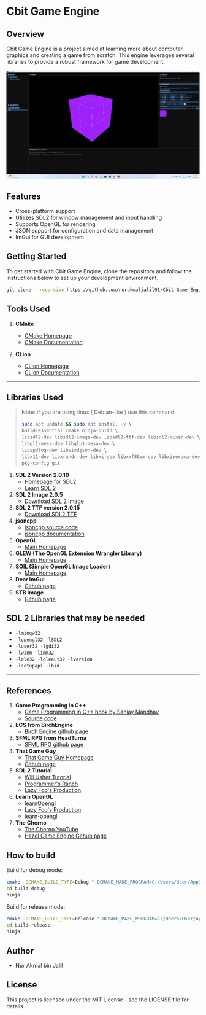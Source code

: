 # Cbit Game Engine

## Overview
Cbit Game Engine is a project aimed at learning more about computer graphics and creating a game from scratch. This engine leverages several libraries to provide a robust framework for game development.

![screenshot](docs/images/screenshot-2025-05-17-233156.png)

## Features
- Cross-platform support
- Utilizes SDL2 for window management and input handling
- Supports OpenGL for rendering
- JSON support for configuration and data management
- ImGui for GUI development

## Getting Started

To get started with Cbit Game Engine, clone the repository and follow the instructions below to set up your development environment.

```bash
git clone --recursive https://github.com/nurakmaljalil91/Cbit-Game-Engine
````

## Tools Used

1. **CMake**
    - [CMake Homepage](https://cmake.org/)
    - [CMake Documentation](https://cmake.org/documentation/)

2. **CLion**
    - [CLion Homepage](https://www.jetbrains.com/clion/)
    - [CLion Documentation](https://www.jetbrains.com/help/clion/quick-start-guide.html)

---

## Libraries Used
> Note: if you are using linux ( Debian-like ) use this command:
> ``` bash
> sudo apt update && sudo apt install -y \
> build-essential cmake ninja-build \
> libsdl2-dev libsdl2-image-dev libsdl2-ttf-dev libsdl2-mixer-dev \
> libgl1-mesa-dev libglu1-mesa-dev \
> libspdlog-dev libsimdjson-dev \
> libx11-dev libxrandr-dev libxi-dev libxxf86vm-dev libxinerama-dev libxcursor-dev \
> pkg-config git
> ```

1. **SDL 2 Version 2.0.10**
    - [Homepage for SDL2](https://www.libsdl.org/index.php)
    - [Learn SDL 2](http://wiki.libsdl.org/FrontPage)
2. **SDL 2 Image 2.0.5**
    - [Download SDL 2 Image](https://www.libsdl.org/projects/SDL_image/)
3. **SDL 2 TTF version 2.0.15**
    - [Download SDL2 TTF](https://www.libsdl.org/projects/SDL_ttf/)
4. **jsoncpp**
    - [jsoncpp source code](https://github.com/open-source-parsers/jsoncpp)
    - [jsoncpp documentation](http://open-source-parsers.github.io/jsoncpp-docs/doxygen/index.html)
5. **OpenGL**
    - [Main Homepage](https://www.opengl.org/)
6. **GLEW (The OpenGL Extension Wrangler Library)**
    - [Main Homepage](http://glew.sourceforge.net/)
7. **SOIL (Simple OpenGL Image Loader)**
    - [Main Homepage](https://www.lonesock.net/soil.html)
8. **Dear ImGui**
    - [Github page](https://github.com/ocornut/imgui)
9. **STB Image**
    - [Github page](https://github.com/nothings/stb)

## SDL 2 Libraries that may be needed
- `-lmingw32`
- `-lopengl32 -lSDL2`
- `-luser32 -lgdi32`
- `-lwinm -limm32`
- `-lole32 -loleaut32 -lversion`
- `-lsetupapi -lhid`

---

## References
1. **Game Programming in C++**
    - [Game Programming in C++ book by Sanjay Mandhav](https://www.amazon.com/Game-Programming-Creating-Games-Design/dp/0134597206)
    - [Source code](https://github.com/gameprogcpp/code)
2. **ECS from BirchEngine**
    - [Birch Engine github page](https://github.com/carlbirch/BirchEngine/)
3. **SFML RPG from HeadTurna**
    - [SFML RPG github page](https://github.com/Headturna/SFML_RPG)
4. **That Game Guy**
    - [That Game Guy Homepage](http://thatgamesguy.co.uk/game-engine-dev/)
    - [Github page](https://github.com/thatgamesguy/that_game_engine)
5. **SDL 2 Tutorial**
    - [Will Usher Tutorial](https://www.willusher.io/pages/sdl2/)
    - [Programmer's Ranch](http://www.programmersranch.com/p/sdl2-tutorials.html)
    - [Lazy Foo's Production](https://lazyfoo.net/tutorials/SDL/01_hello_SDL/index.php)
6. **Learn OpenGL**
    - [learnOpengl](https://learnopengl.com/)
    - [Lazy Foo's Production](http://lazyfoo.net/tutorials/OpenGL/index.php)
    - [learn-opengl](http://www.opengl-tutorial.org/)
7. **The Cherno**
    - [The Cherno YouTube](https://www.youtube.com/@TheCherno)
    - [Hazel Game Engine Github page](https://github.com/TheCherno/Hazel)

## How to build

Build for debug mode:

```bash
cmake -DCMAKE_BUILD_TYPE=Debug "-DCMAKE_MAKE_PROGRAM=C:/Users/User/AppData/Local/Programs/CLion Nova/bin/ninja/win/x64/ninja.exe" -G Ninja -S C:\Users\User\Developments\Cbit-Game-Engine -B build-debug
cd build-debug
ninja
```

Build for release mode:

```bash
cmake -DCMAKE_BUILD_TYPE=Release "-DCMAKE_MAKE_PROGRAM=C:/Users/User/AppData/Local/Programs/CLion Nova/bin/ninja/win/x64/ninja.exe" DENABLE_EDITOR:BOOL=OFF -G Ninja -S C:\Users\User\Developments\Cbit-Game-Engine -B build-release
cd build-release
ninja
```
## Author
- Nur Akmal bin Jalil

## License
This project is licensed under the MIT License - see the LICENSE file for details.
